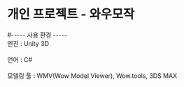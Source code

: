 # 개인 프로젝트 - 와우모작

#----- 사용 환경 -----<br>
엔진 : Unity 3D<br><br>
언어 : C#<br><br>
모델링 툴 : WMV(Wow Model Viewer), Wow.tools, 3DS MAX<br><br>
